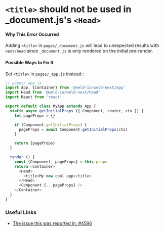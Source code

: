 # `<title>` should not be used in _document.js's `<Head>`

#### Why This Error Occurred

Adding `<title>` in `pages/_document.js` will lead to unexpected results with `next/head` since `_document.js` is only rendered on the initial pre-render.

#### Possible Ways to Fix It

Set `<title>` in `pages/_app.js` instead :

```js
// pages/_app.js
import App, {Container} from '@weld-io/weld-next/app'
import Head from '@weld-io/weld-next/head'
import React from 'react'

export default class MyApp extends App {
  static async getInitialProps ({ Component, router, ctx }) {
    let pageProps = {}

    if (Component.getInitialProps) {
      pageProps = await Component.getInitialProps(ctx)
    }

    return {pageProps}
  }

  render () {
    const {Component, pageProps} = this.props
    return <Container>
      <Head>
        <title>My new cool app</title>
      </Head>
      <Component {...pageProps} />
    </Container>
  }
}
```


### Useful Links

- [The issue this was reported in: #4596](https://github.com/zeit/next.js/issues/4596)
